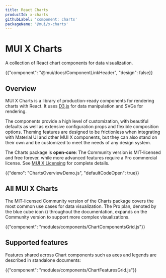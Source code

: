 ```yaml
---
title: React Charts
productId: x-charts
githubLabel: 'component: charts'
packageName: '@mui/x-charts'
---
```


# MUI X Charts

<p class="description">A collection of React chart components for data visualization.</p>

{{"component": "@mui/docs/ComponentLinkHeader", "design": false}}

## Overview

MUI X Charts is a library of production-ready components for rendering charts with React.
It uses [D3.js](https://d3js.org/) for data manipulation and SVGs for rendering.

The components provide a high level of customization, with beautiful defaults as well as extensive configuration props and flexible composition options.
Theming features are designed to be frictionless when integrating with Material UI and other MUI X components, but they can also stand on their own and be customized to meet the needs of any design system.

The Charts package is **open-core**: The Community version is MIT-licensed and free forever, while more advanced features require a Pro commercial license.
See [MUI X Licensing](/x/introduction/licensing/) for complete details.

{{"demo": "ChartsOverviewDemo.js", "defaultCodeOpen": true}}

## All MUI X Charts

The MIT-licensed Community version of the Charts package covers the most common use cases for data visualization.
The Pro plan, denoted by the blue cube icon (<span class="plan-pro"></span>) throughout the documentation, expands on the Community version to support more complex visualizations.

{{"component": "modules/components/ChartComponentsGrid.js"}}

## Supported features

Features shared across Chart components such as axes and legends are described in standalone documents:

{{"component": "modules/components/ChartFeaturesGrid.js"}}
